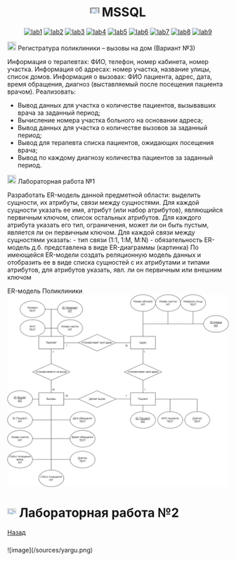 <h1 name="content" align="center"><a href=""><img src="https://github.com/user-attachments/assets/e080adec-6af7-4bd2-b232-d43cb37024ac" width="20" height="20"/></a> MSSQL</h1>

<p align="center">
  <a href="#-lab1"><img alt="lab1" src="https://img.shields.io/badge/Lab1-blue"></a> 
  <a href="#-lab2"><img alt="lab2" src="https://img.shields.io/badge/Lab2-red"></a>
  <a href="#-lab3"><img alt="lab3" src="https://img.shields.io/badge/Lab3-green"></a>
  <a href="#-lab4"><img alt="lab4" src="https://img.shields.io/badge/Lab4-yellow"></a>
  <a href="#-lab5"><img alt="lab5" src="https://img.shields.io/badge/Lab5-gray"></a>
  <a href="#-lab6"><img alt="lab6" src="https://img.shields.io/badge/Lab6-orange"></a> 
  <a href="#-lab7"><img alt="lab7" src="https://img.shields.io/badge/Lab7-brown"></a>
  <a href="#-lab8"><img alt="lab8" src="https://img.shields.io/badge/Lab8-purple"></a>
  <a href="#-lab9"><img alt="lab9" src="https://img.shields.io/badge/Lab9-violet"></a> 
</p>

<img src="https://github.com/user-attachments/assets/e080adec-6af7-4bd2-b232-d43cb37024ac" width="20" height="20"/> Регистратура поликлиники – вызовы на дом (Вариант №3)
<p aligh="justify>
<h3">
  <a href="#client"></a>

  Информация о терапевтах: ФИО, телефон, номер кабинета, номер участка.
  Информация об адресах: номер участка, название улицы, список домов.
  Информация о вызовах: ФИО пациента, адрес, дата, время обращения, диагноз (выставляемый
после посещения пациента врачом).
  Реализовать:
- Вывод данных для участка о количестве пациентов, вызывавших врача за заданный период;
- Вычисление номера участка больного на основании адреса;
- Вывод данных для участка о количестве вызовов за заданный период;
- Вывод для терапевта списка пациентов, ожидающих посещения врача;
- Вывод по каждому диагнозу количества пациентов за заданный период.
</h3>
</p>
<img src="https://github.com/user-attachments/assets/e080adec-6af7-4bd2-b232-d43cb37024ac" width="20" height="20"/> Лабораторная работа №1


<p aligh="justify>
<h3>
  <a href="#client"></a>
  Разработать ER-модель данной предметной области: выделить сущности, их атрибуты,
связи между сущностями.
Для каждой сущности указать ее имя, атрибут (или набор атрибутов), являющийся
первичным ключом, список остальных атрибутов.
Для каждого атрибута указать его тип, ограничения, может ли он быть пустым, является ли
он первичным ключом.
Для каждой связи между сущностями указать:
- тип связи (1:1, 1:M, M:N)
- обязательность
ER-модель д.б. представлена в виде ER-диаграммы (картинка)
По имеющейся ER-модели создать реляционную модель данных и отобразить ее в виде
списка сущностей с их атрибутами и типами атрибутов, для атрибутов указать, явл. ли он
первичным или внешним ключом
</h3>
</p3>

ER-модель Поликлиники
![image](https://github.com/DJStArbuzz/PMI-3/blob/main/lab1/ERmodel.png)

# <img src="https://github.com/user-attachments/assets/e080adec-6af7-4bd2-b232-d43cb37024ac" width="20" height="20"/> Лабораторная работа №2
[Назад](#content) 
<h3 aligh="justify"> 
  <a href="#client"></a>
 
</h3>
![image](/sources/yargu.png)
